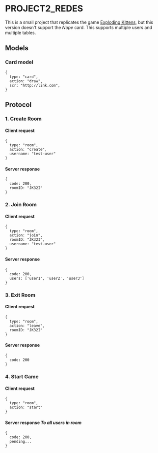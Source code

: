 # PROJECT2_REDES
This is a small project that replicates the game [Exploding Kittens](https://www.explodingkittens.com/products/exploding-kittens-original-edition), but
this version doesn't support the *Nope* card. This supports multiple users and multiple tables. 

## Models

### Card model
```
{
  type: "card",
  action: "draw",
  scr: "http://link.com",
}
```

## Protocol

### **1. Create Room**

#### Client request
```
{
  type: "room",
  action: "create",
  username: "test-user"
}
```

#### Server response
```
{
  code: 200,
  roomID: "JK32I"
}
```

### **2. Join Room**

#### Client request
```
{
  type: "room",
  action: "join",
  roomID: "JK32I",
  username: "test-user"
}
```

#### Server response
```
{
  code: 200,
  users: ['user1', 'user2', 'user3']
}
```

### **3. Exit Room**

#### Client request
```
{
  type: "room",
  action: "leave",
  roomID: "JK32I"
}
```

#### Server response
```
{
  code: 200
}
```

### **4. Start Game**

#### Client request
```
{
  type: "room",
  action: "start"
}
```

#### Server response *To all users in room*
```
{
  code: 200,
  pending...
}
```


